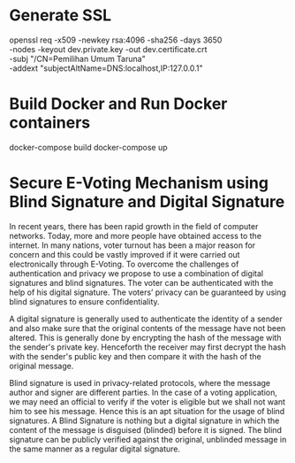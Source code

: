 # Generate SSL
openssl req -x509 -newkey rsa:4096 -sha256 -days 3650 \
  -nodes -keyout dev.private.key -out dev.certificate.crt \
  -subj "/CN=Pemilihan Umum Taruna" \
  -addext "subjectAltName=DNS:localhost,IP:127.0.0.1"

# Build Docker and Run Docker containers
docker-compose build
docker-compose up

# Secure E-Voting Mechanism using Blind Signature and Digital Signature
In recent years, there has been rapid growth in the field of computer networks. Today, more and more people have obtained access to the internet. In many nations, voter turnout has been a major reason for concern and this could be vastly improved if it were carried out electronically through E-Voting. To overcome the challenges of authentication and privacy we propose to use a combination of digital signatures and blind signatures. The voter can be authenticated with the help of his digital signature. The voters’ privacy can be guaranteed by using blind signatures to ensure confidentiality.

A digital signature is generally used to authenticate the identity of a sender and also make sure that the original contents of the message have not been altered. This is generally done by encrypting the hash of the message with the sender's private key. Henceforth the receiver may first decrypt the hash with the sender's public key and then compare it with the hash of the original message.

Blind signature is used in privacy-related protocols, where the message author and signer are different parties. In the case of a voting application, we may need an official to verify if the voter is eligible but we shall not want him to see his message. Hence this is an apt situation for the usage of blind signatures. A Blind Signature is nothing but a digital signature in which the content of the message is disguised (blinded) before it is signed. The blind signature can be publicly verified against the original, unblinded message in the same manner as a regular digital signature.
